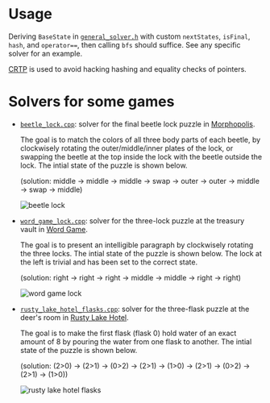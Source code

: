 # Usage
Deriving `BaseState` in [`general_solver.h`](general_solver.h) with custom `nextStates`, `isFinal`, `hash`, and `operator==`, then calling `bfs` should suffice.
See any specific solver for an example.

[CRTP](https://en.wikipedia.org/wiki/Curiously_recurring_template_pattern) is used to avoid hacking hashing and equality checks of pointers.

# Solvers for some games
* [`beetle_lock.cpp`](examples/beetle_lock.cpp): solver for the final beetle lock puzzle in [Morphopolis](https://store.steampowered.com/app/314020/Morphopolis/).

  The goal is to match the colors of all three body parts of each beetle,
  by clockwisely rotating the outer/middle/inner plates of the lock, or swapping the beetle at the top inside the lock with the beetle outside the lock.
  The intial state of the puzzle is shown below.

  (solution: middle → middle → middle → swap → outer → outer → middle → swap → middle)

  ![beetle lock](examples/beetle_lock.jpg)

* [`word_game_lock.cpp`](examples/word_game_lock.cpp): solver for the three-lock puzzle at the treasury vault in [Word Game](https://store.steampowered.com/app/1109570/Word_Game/).

  The goal is to present an intelligible paragraph by clockwisely rotating the three locks. 
  The intial state of the puzzle is shown below. The lock at the left is trivial and has been set to the correct state.

  (solution: right → right → right → middle → middle → right → right)

  ![word game lock](examples/word_game_lock.jpg)


* [`rusty_lake_hotel_flasks.cpp`](examples/rusty_lake_hotel_flasks.cpp):  solver for the three-flask puzzle at the deer's room in [Rusty Lake Hotel](https://store.steampowered.com/app/435120/Rusty_Lake_Hotel/).

  The goal is to make the first flask (flask 0) hold water of an exact amount of 8 by pouring the water from one flask to another. 
  The intial state of the puzzle is shown below.

  (solution: (2>0) → (2>1) → (0>2) → (2>1) → (1>0) → (2>1) → (0>2) → (2>1) → (1>0))

  ![rusty lake hotel flasks](examples/rusty_lake_hotel_flasks.jpg)
